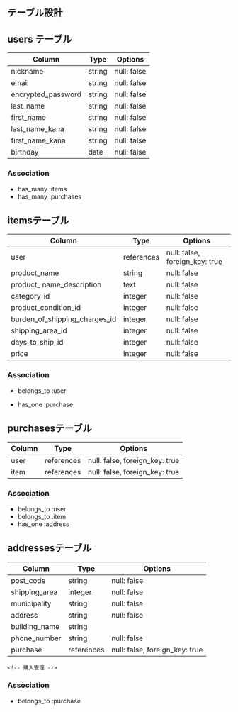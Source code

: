 ## テーブル設計

## users テーブル

| Column             | Type       | Options     |
| ------             | ---------- | ------------|
| nickname           | string     | null: false |
| email              | string     | null: false |
| encrypted_password | string     | null: false |
| last_name          | string     | null: false |
| first_name         | string     | null: false |
| last_name_kana     | string     | null: false |
| first_name_kana    | string     | null: false |
| birthday           | date       | null: false |

### Association
- has_many :items
- has_many :purchases
<!-- has_manyの場合は複数形 -->

## itemsテーブル

| Column                        | Type       | Options                        |
| ------                        | ---------- | ------------------------------ |
| user                          | references | null: false, foreign_key: true |
| product_name                  | string     | null: false                    |
| product_ name_description     | text       | null: false                    |
| category_id                   | integer    | null: false                    |
| product_condition_id          | integer    | null: false                    |
| burden_of_shipping_charges_id | integer    | null: false                    |
| shipping_area_id              | integer    | null: false                    |
| days_to_ship_id               | integer    | null: false                    |
| price                         | integer    | null: false                    |


### Association
- belongs_to :user
- has_one :purchase

  <!-- 購入 -->
## purchasesテーブル
<!-- テーブル名は複数形 -->

| Column            | Type       | Options                        |
| ------            | ---------- | ------------------------------ |
| user              | references | null: false, foreign_key: true |
| item              | references | null: false, foreign_key: true |
<!-- 外部キーを保存するカラムはreferences型かinteger型 -->
<!-- references型は自動で_idがつく -->
### Association
- belongs_to :user
- belongs_to :item
- has_one :address

## addressesテーブル

| Column                | Type       | Options                        |
| ------                | ---------- | ------------------------------ |
| post_code             | string     | null: false                    |
| shipping_area        | integer    | null: false                    |
| municipality          | string     | null: false                    |
| address               | string     | null: false                    |
| building_name         | string     |                                |
| phone_number          | string     | null: false                    |
| purchase              | references | null: false, foreign_key: true |
    <!-- 購入管理 -->

### Association
- belongs_to :purchase

